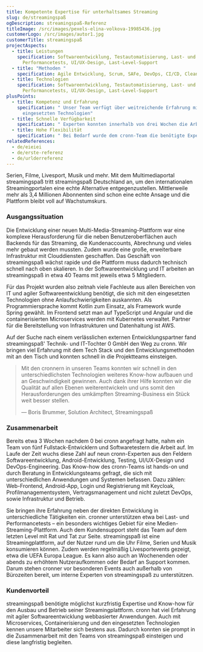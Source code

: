 ```yaml
---
title: Kompetente Expertise für unterhaltsames Streaming
slug: de/streamingspaß
ogDescription: streamingspaß-Referenz
titleImage: /src/images/pexels-elina-volkova-19985436.jpg
customerLogo: /src/images/autor1.jpg
customerTitle: streamingspaß
projectAspects:
  - title: Leistungen
    specification: Softwareentwicklung, Testautomatisierung, Last- und
      Performancetests, UI/UX-Design, Last-Level-Support
  - title: "Methoden "
    specification: Agile Entwicklung, Scrum, SAFe, DevOps, CI/CD, Clean Code, Microservices
  - title: Technologien
    specification: Softwareentwicklung, Testautomatisierung, Last- und
      Performancetests, UI/UX-Design, Last-Level-Support
plusPoints:
  - title: Kompetenz und Erfahrung
    specification: " Unser Team verfügt über weitreichende Erfahrung mit allen
      eingesetzten Technologien"
  - title: Schnelle Verfügbarkeit
    specification: " Experten konnten innerhalb von drei Wochen die Arbeit aufnehmen"
  - title: Hohe Flexibilität
    specification: " Bei Bedarf wurde dem cronn-Team die benötigte Expertise hinzugefügt"
relatedReferences:
  - de/eieiei
  - de/erste-referenz
  - de/urlderreferenz
---
```

Serien, Filme, Livesport, Musik und mehr. Mit dem Multimediaportal streamingspaß tritt streamingspaß Deutschland an, um den internationalen Streamingportalen eine echte Alternative entgegenzustellen. Mittlerweile mehr als 3,4 Millionen Abonnenten sind schon eine echte Ansage und die Plattform bleibt voll auf Wachstumskurs.



### Ausgangssituation

Die Entwicklung einer neuen Multi-Media-Streaming-Plattform war eine komplexe Herausforderung für die neben Benutzeroberflächen auch Backends für das Streaming, die Kundenaccounts, Abrechnung und vieles mehr gebaut werden mussten. Zudem wurde eine große, erweiterbare Infrastruktur mit Clouddiensten geschaffen. Das Geschäft von streamingspaß wächst rapide und die Plattform muss dadurch technisch schnell nach oben skalieren. In der Softwareentwicklung und IT arbeiten an streamingspaß in etwa 40 Teams mit jeweils etwa 5 Mitgliedern.

Für das Projekt wurden also zeitnah viele Fachleute aus allen Bereichen von IT und agiler Softwareentwicklung benötigt, die sich mit den eingesetzten Technologien ohne Anlaufschwierigkeiten auskannten. Als Programmiersprache kommt Kotlin zum Einsatz, als Framework wurde Spring gewählt. Im Frontend setzt man auf TypeScript und Angular und die containerisierten Microservices werden mit Kubernetes verwaltet. Partner für die Bereitstellung von Infrastrukturen und Datenhaltung ist AWS.

Auf der Suche nach einem verlässlichen externen Entwicklungspartner fand streamingspaß' Technik- und IT-Tochter 0 GmbH den Weg zu cronn. Wir bringen viel Erfahrung mit dem Tech Stack und den Entwicklungsmethoden mit an den Tisch und konnten schnell in die Projektteams einsteigen.



> Mit den cronnern in unseren Teams konnten wir schnell in den unterschiedlichsten Technologien weiteres Know-how aufbauen und an Geschwindigkeit gewinnen. Auch dank ihrer Hilfe konnten wir die Qualität auf allen Ebenen weiterentwickeln und uns somit den Herausforderungen des umkämpften Streaming-Business ein Stück weit besser stellen.
>
> — Boris Brummer, Solution Architect, Streamingspaß



### Zusammenarbeit

Bereits etwa 3 Wochen nachdem 0 bei cronn angefragt hatte, nahm ein Team von fünf Fullstack-Entwicklern und Softwaretestern die Arbeit auf. Im Laufe der Zeit wuchs diese Zahl auf neun cronn-Experten aus den Feldern Softwareentwicklung, Android-Entwicklung, Testing, UI/UX-Design und DevOps-Engineering. Das Know-how des cronn-Teams ist hands-on und durch Beratung in Entwicklungsteams gefragt, die sich mit unterschiedlichen Anwendungen und Systemen befassen. Dazu zählen: Web-Frontend, Android-App, Login und Registrierung mit Keycloak, Profilmanagementsystem, Vertragsmanagement und nicht zuletzt DevOps, sowie Infrastruktur und Betrieb.

Sie bringen ihre Erfahrung neben der direkten Entwicklung in unterschiedliche Tätigkeiten ein. cronner unterstützen etwa bei Last- und Performancetests – ein besonders wichtiges Gebiet für eine Medien-Streaming-Plattform. Auch dem Kundensupport steht das Team auf dem letzten Level mit Rat und Tat zur Seite. streamingspaß ist eine Streamingplattform, auf der Nutzer rund um die Uhr Filme, Serien und Musik konsumieren können. Zudem werden regelmäßig Livesportevents gezeigt, etwa die UEFA Europa League. Es kann also auch an Wochenenden oder abends zu erhöhtem Nutzeraufkommen oder Bedarf an Support kommen. Darum stehen cronner vor besonderen Events auch außerhalb von Bürozeiten bereit, um interne Experten von streamingspaß zu unterstützen.



### Kundenvorteil

streamingspaß benötigte möglichst kurzfristig Expertise und Know-how für den Ausbau und Betrieb seiner Streamingplattform. cronn hat viel Erfahrung mit agiler Softwareentwicklung webbasierter Anwendungen. Auch mit Microservices, Containerisierung und den eingesetzten Technologien kennen unsere Mitarbeiter sich bestens aus. Dadurch konnten sie prompt in die Zusammenarbeit mit den Teams von streamingspaß einsteigen und diese langfristig begleiten.
